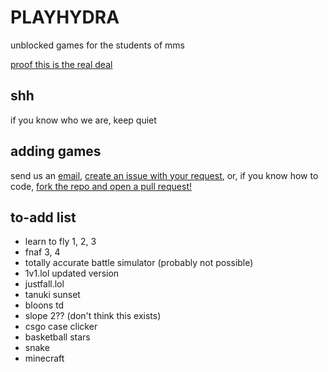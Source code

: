 # PLAYHYDRA
unblocked games for the students of mms

[proof this is the real deal](https://lps7x.csb.app/assets/css/proof.txt)
## shh
if you know who we are, keep quiet
## adding games
send us an [email](mailto:playhydrarequests@gmail.com), [create an issue with your request](https://github.com/liamhtml/PLAYHYDRA/issues/new?assignees=&labels=game+request&template=feature_request.md&title=), or, if you know how to code, [fork the repo and open a pull request!](https://github.com/liamhtml/PLAYHYDRA/fork)
## to-add list
- learn to fly 1, 2, 3
- fnaf 3, 4
- totally accurate battle simulator (probably not possible)
- 1v1.lol updated version
- justfall.lol
- tanuki sunset
- bloons td
- slope 2?? (don't think this exists)
- csgo case clicker
- basketball stars
- snake
- minecraft

